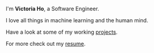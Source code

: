 ---
---

I'm **Victoria Ho**, a Software Engineer.

I love all things in machine learning and the human mind.

Have a look at some of my working [projects].

For more check out my [resume].



[projects]: /projects
[resume]: https:///
[email]: mailto:vicho@live.com

